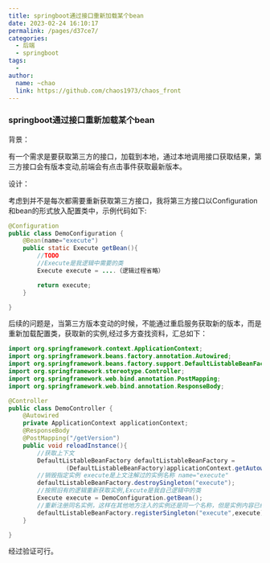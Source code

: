 ```yaml
---
title: springboot通过接口重新加载某个bean
date: 2023-02-24 16:10:17
permalink: /pages/d37ce7/
categories:
  - 后端
  - springboot
tags:
  - 
author: 
  name: ~chao
  link: https://github.com/chaos1973/chaos_front
---
```

### springboot通过接口重新加载某个bean



背景：

​    有一个需求是要获取第三方的接口，加载到本地，通过本地调用接口获取结果，第三方接口会有版本变动,前端会有点击事件获取最新版本。

设计：

   考虑到并不是每次都需要重新获取第三方接口，我将第三方接口以Configuration和bean的形式放入配置类中，示例代码如下:

```java
@Configuration
public class DemoConfiguration {
    @Bean(name="execute")
    public static Execute getBean(){
        //TODO
        //Execute是我逻辑中需要的类
        Execute execute = ....（逻辑过程省略）

        return execute;
    }

}
```

后续的问题是，当第三方版本变动的时候，不能通过重启服务获取新的版本，而是重新加载配置类，获取新的实例,经过多方查找资料，汇总如下：

```java
import org.springframework.context.ApplicationContext;
import org.springframework.beans.factory.annotation.Autowired;
import org.springframework.beans.factory.support.DefaultListableBeanFactory;
import org.springframework.stereotype.Controller;
import org.springframework.web.bind.annotation.PostMapping;
import org.springframework.web.bind.annotation.ResponseBody;

@Controller
public class DemoController {
    @Autowired
    private ApplicationContext applicationContext;
    @ResponseBody
    @PostMapping("/getVersion")
    public void reloadInstance(){
        //获取上下文
        DefaultListableBeanFactory defaultListableBeanFactory =
                (DefaultListableBeanFactory)applicationContext.getAutowireCapableBeanFactory();
        //销毁指定实例 execute是上文注解过的实例名称 name="execute"
        defaultListableBeanFactory.destroySingleton("execute");
        //按照旧有的逻辑重新获取实例,Excute是我自己逻辑中的类
        Execute execute = DemoConfiguration.getBean();
        //重新注册同名实例，这样在其他地方注入的实例还是同一个名称，但是实例内容已经重新加载
        defaultListableBeanFactory.registerSingleton("execute",execute);
    }

}
```

经过验证可行。